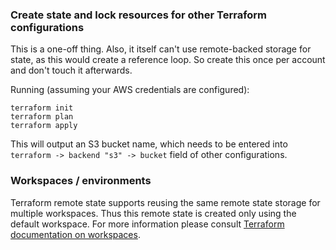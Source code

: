 ### Create state and lock resources for other Terraform configurations

This is a one-off thing. Also, it itself can't use remote-backed storage for state, as this would create a reference loop. So create this once per account and don't touch it afterwards.

Running (assuming your AWS credentials are configured):
```
terraform init
terraform plan
terraform apply
```

This will output an S3 bucket name, which needs to be entered into `terraform -> backend "s3" -> bucket` field of other configurations.

### Workspaces / environments

Terraform remote state supports reusing the same remote state storage for multiple workspaces. Thus this remote state is created only using the default workspace. For more information please consult [Terraform documentation on workspaces](https://www.terraform.io/language/state/workspaces).